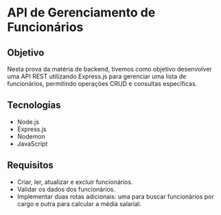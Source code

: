 # API de Gerenciamento de Funcionários

## Objetivo

Nesta prova da matéria de backend, tivemos como objetivo desenvolver uma API REST utilizando Express.js para gerenciar uma lista de funcionários, permitindo operações CRUD e consultas específicas.

## Tecnologias

- Node.js
- Express.js
- Nodemon
- JavaScript

## Requisitos

- Criar, ler, atualizar e excluir funcionários.
- Validar os dados dos funcionários.
- Implementar duas rotas adicionais: uma para buscar funcionários por cargo e outra para calcular a média salarial.
